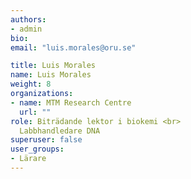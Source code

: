 ```yaml
---
authors:
- admin
bio: 
email: "luis.morales@oru.se"

title: Luis Morales
name: Luis Morales
weight: 8
organizations:
- name: MTM Research Centre
  url: ""
role: Biträdande lektor i biokemi <br> 
  Labbhandledare DNA
superuser: false
user_groups:
- Lärare
---
```



